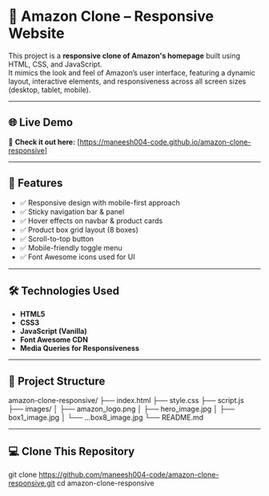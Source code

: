 # 🛒 Amazon Clone – Responsive Website

This project is a **responsive clone of Amazon's homepage** built using HTML, CSS, and JavaScript.  
It mimics the look and feel of Amazon’s user interface, featuring a dynamic layout, interactive elements, and responsiveness across all screen sizes (desktop, tablet, mobile).

---

## 🌐 Live Demo

🔗 **Check it out here:** [https://maneesh004-code.github.io/amazon-clone-responsive]

---

## 🚀 Features

- ✅ Responsive design with mobile-first approach
- ✅ Sticky navigation bar & panel
- ✅ Hover effects on navbar & product cards
- ✅ Product box grid layout (8 boxes)
- ✅ Scroll-to-top button
- ✅ Mobile-friendly toggle menu
- ✅ Font Awesome icons used for UI

---

## 🛠️ Technologies Used

- **HTML5**
- **CSS3**
- **JavaScript (Vanilla)**  
- **Font Awesome CDN**
- **Media Queries for Responsiveness**

---

## 📁 Project Structure
amazon-clone-responsive/
├── index.html
├── style.css
├── script.js
├── images/
│ ├── amazon_logo.png
│ ├── hero_image.jpg
│ ├── box1_image.jpg
│ └── ...box8_image.jpg
└── README.md

---

## 💻 Clone This Repository

git clone https://github.com/maneesh004-code/amazon-clone-responsive.git
cd amazon-clone-responsive


